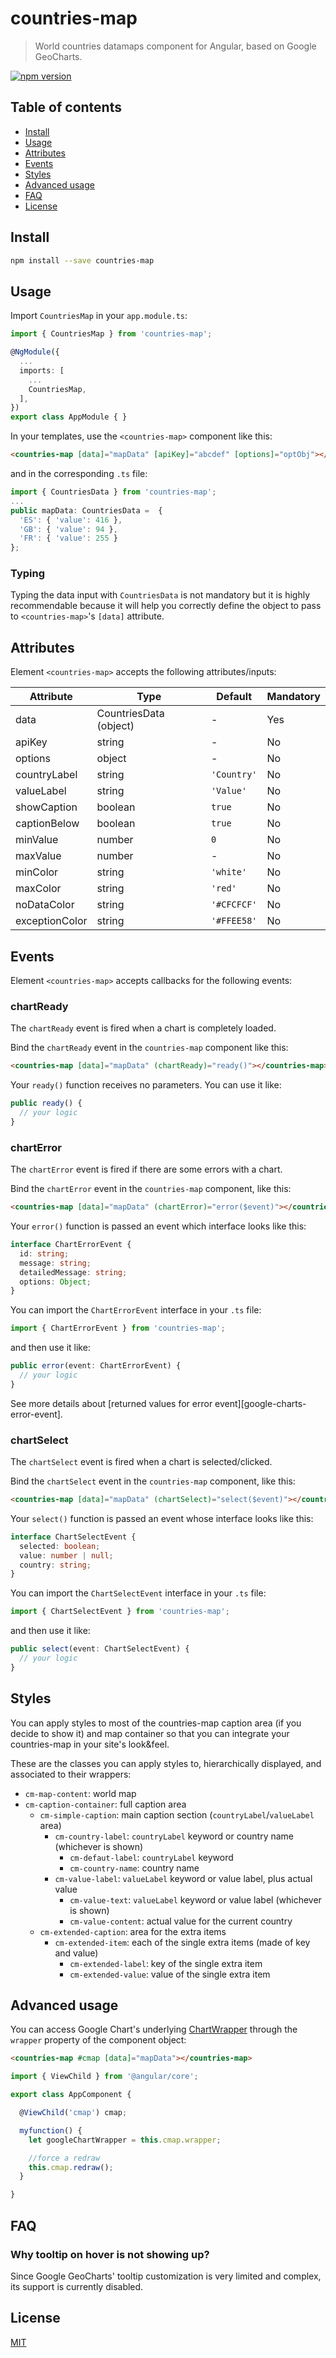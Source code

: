 # countries-map

> World countries datamaps component for Angular, based on Google GeoCharts.

[![npm version](https://badge.fury.io/js/countries-map.svg)](https://badge.fury.io/js/countries-map)

## Table of contents

* [Install](#install)
* [Usage](#usage)
* [Attributes](#attributes)
* [Events](#events)
* [Styles](#styles)
* [Advanced usage](#advanced-usage)
* [FAQ](#faq)
* [License](#license)


## Install

```bash
npm install --save countries-map
```

## Usage

Import `CountriesMap` in your `app.module.ts`:
```ts
import { CountriesMap } from 'countries-map';

@NgModule({
  ...
  imports: [
    ...
    CountriesMap,
  ],
})
export class AppModule { }
```

In your templates, use the `<countries-map>` component like this:
```html
<countries-map [data]="mapData" [apiKey]="abcdef" [options]="optObj"></countries-map>
```
and in the corresponding `.ts` file:
```ts
import { CountriesData } from 'countries-map';
...
public mapData: CountriesData =  {
  'ES': { 'value': 416 },
  'GB': { 'value': 94 },
  'FR': { 'value': 255 }
};
```

### Typing

Typing the data input with `CountriesData` is not mandatory but it is highly recommendable because it will help you correctly define the object to pass to `<countries-map>`'s `[data]` attribute.

## Attributes

Element `<countries-map>` accepts the following attributes/inputs:

Attribute | Type | Default | Mandatory
--- | --- | --- | ---
data | CountriesData (object) | - | Yes
apiKey | string | - | No
options | object | - | No
countryLabel | string | `'Country'` | No
valueLabel | string | `'Value'` | No
showCaption | boolean | `true` | No
captionBelow | boolean | `true` | No
minValue | number | `0` | No
maxValue | number | - | No
minColor | string | `'white'` | No
maxColor | string | `'red'` | No
noDataColor | string | `'#CFCFCF'` | No
exceptionColor | string | `'#FFEE58'` | No

## Events

Element `<countries-map>` accepts callbacks for the following events:

### chartReady

The `chartReady` event is fired when a chart is completely loaded.

Bind the `chartReady` event in the `countries-map` component like this:
```html
<countries-map [data]="mapData" (chartReady)="ready()"></countries-map>
```

Your `ready()` function receives no parameters. You can use it like:
```ts
public ready() {
  // your logic
}
```

### chartError

The `chartError` event is fired if there are some errors with a chart.

Bind the `chartError` event in the `countries-map` component, like this:
```html
<countries-map [data]="mapData" (chartError)="error($event)"></countries-map>
```

Your `error()` function is passed an event which interface looks like this:
```ts
interface ChartErrorEvent {
  id: string;
  message: string;
  detailedMessage: string;
  options: Object;
}
```

You can import the `ChartErrorEvent` interface in your `.ts` file:
```ts
import { ChartErrorEvent } from 'countries-map';
```

and then use it like:
```ts
public error(event: ChartErrorEvent) {
  // your logic
}
```

See more details about [returned values for error event][google-charts-error-event].

### chartSelect

The `chartSelect` event is fired when a chart is selected/clicked.

Bind the `chartSelect` event in the `countries-map` component, like this:
```html
<countries-map [data]="mapData" (chartSelect)="select($event)"></countries-map>
```

Your `select()` function is passed an event whose interface looks like this:
```ts
interface ChartSelectEvent {
  selected: boolean;
  value: number | null;
  country: string;
}
```

You can import the `ChartSelectEvent` interface in your `.ts` file:
```ts
import { ChartSelectEvent } from 'countries-map';
```

and then use it like:
```ts
public select(event: ChartSelectEvent) {
  // your logic
}
```

## Styles

You can apply styles to most of the countries-map caption area (if you decide to show it) and map container so that you can integrate your countries-map in your site's look&feel.

These are the classes you can apply styles to, hierarchically displayed, and associated to their wrappers:

* `cm-map-content`: world map
* `cm-caption-container`: full caption area
  * `cm-simple-caption`: main caption section (`countryLabel`/`valueLabel` area)
    * `cm-country-label`: `countryLabel` keyword or country name (whichever is shown)
      * `cm-defaut-label`: `countryLabel` keyword
      * `cm-country-name`: country name
    * `cm-value-label`: `valueLabel` keyword or value label, plus actual value
      * `cm-value-text`: `valueLabel` keyword or value label (whichever is shown)
      * `cm-value-content`: actual value for the current country
  * `cm-extended-caption`: area for the extra items
    * `cm-extended-item`: each of the single extra items (made of key and value)
      * `cm-extended-label`: key of the single extra item
      * `cm-extended-value`: value of the single extra item

## Advanced usage
You can access Google Chart's underlying [ChartWrapper](https://developers.google.com/chart/interactive/docs/reference#chartwrapperobject) through the
`wrapper` property of the component object:
```html
<countries-map #cmap [data]="mapData"></countries-map>
```

```ts
import { ViewChild } from '@angular/core';

export class AppComponent {

  @ViewChild('cmap') cmap;

  myfunction() {
    let googleChartWrapper = this.cmap.wrapper;

    //force a redraw
    this.cmap.redraw();
  }

}
```

## FAQ

### Why tooltip on hover is not showing up?
Since Google GeoCharts' tooltip customization is very limited and complex, its support is currently disabled.

## License

[MIT](LICENSE.md)
